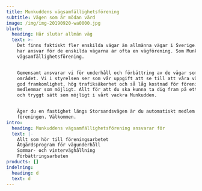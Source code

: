 ```yaml
---
title: Munkuddens vägsamfällighetsförening
subtitle: Vägen som är mödan värd
image: /img/img-20190920-wa0000.jpg
blurb:
  heading: Här slutar allmän väg
  text: >-
    Det finns faktiskt fler enskilda vägar än allmänna vägar i Sverige. De som
    har ansvar för de enskilda vägarna är ofta en vägförening. Som Munkuddens
    vägsamfällighetsförening.


    Gemensamt ansvarar vi för underhåll och förbättring av de vägar som ingår i
    området. Vi i styrelsen ser som vår uppgift att se till att våra vägar har
    god framkomlighet, hög trafiksäkerhet och så låg kostnad för föreningens
    medlemmar som möjligt. Allt för att du ska kunna ta dig fram på ett så bra
    och tryggt sätt som möjligt i vårt vackra Munkudden.


    Äger du en fastighet längs Storsandsvägen är du automatiskt medlem i
    föreningen. Välkommen.
intro:
  heading: Munkuddens vägsamfällighetsförening ansvarar för
  text: |-
    Allt som hör till föreningsarbetet
    Åtgärdsprogram för vägunderhåll
    Sommar- och vinterväghållning
    Förbättringsarbeten 
products: []
indelning:
  heading: d
  text: d
---
```


